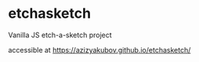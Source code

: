 # etchasketch
Vanilla JS etch-a-sketch project

accessible at https://azizyakubov.github.io/etchasketch/
